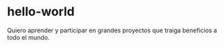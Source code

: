 # hello-world
Quiero aprender y participar en grandes proyectos que traiga beneficios a todo el mundo.
